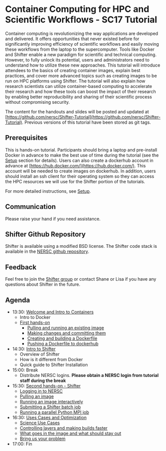 # Container Computing for HPC and Scientific Workflows - SC17 Tutorial

Container computing is revolutionizing the way applications are developed and delivered. It offers opportunities that never existed before for significantly improving efficiency of scientific workflows and easily moving these workflows from the laptop to the supercomputer. Tools like Docker and Shifter enable a new paradigm for scientific and technical computing. However, to fully unlock its potential, users and administrators need to understand how to utilize these new approaches. This tutorial will introduce attendees to the basics of creating container images, explain best practices, and cover more advanced topics such as creating images to be run on HPC platforms using Shifter. The tutorial will also explain how research scientists can utilize container-based computing to accelerate their research and how these tools can boost the impact of their research by enabling better reproducibility and sharing of their scientific process without compromising security.  

The content for the handouts and slides will be posted and updated at [https://github.com/nersc/Shifter-Tutorial](https://github.com/nersc/Shifter-Tutorial). Previous versions of this tutorial have been stored as git tags.

## Prerequisites

This is hands-on tutorial. Participants should bring a laptop and pre-install Docker in advance to make the best use of time during the tutorial (see the [Setup](setup.md) section for details). Users can also create a dockerhub account in advance at [https://hub.docker.com/](https://hub.docker.com/). This account will be needed to create images on dockerhub. In addition, users should install an ssh client for their operating system so they can access the HPC resources we will use for the Shifter portion of the tutorials.

For more detailed instructions, see [Setup](setup.md).

## Communication
Please raise your hand if you need assistance. <!--- We've also set up a [Telegram group chat room](https://telegram.me/shifter_containers) where you can post questions and solutions to issues you encounter. To use this you will need to have Telegram installed already. Clicking on the the Telegram chat link above will guide you through installation. -->

## Shifter Github Repository
Shifter is available using a modified BSD license. The Shifter code stack is available in the [NERSC github repository](https://github.com/NERSC/shifter).

## Feedback
<!--We'd appreciate you taking a few minutes to fill out [a very short survey](https://www.surveymonkey.com/r/C3NWBKD) about this tutorial at the end of the session. -->
Feel free to join the [Shifter group](https://groups.google.com/forum/#!forum/shifter-hpc) or contact Shane or Lisa if you have any questions about Shifter in the future.

## Agenda

- 13:30: [Welcome and Intro to Containers](00-intro.md)
    - Intro to Docker
    - [First hands-on](01-hands-on.md)
      - [Pulling and running an existing image](01-hands-on.md#pulling-and-running-an-existing-image)
      - [Making changes and committing them](01-hands-on.md#making-changes-and-committing-them)
      - [Creating and building a Dockerfile](01-hands-on.md#creating-and-building-a-dockerfile)
      - [Pushing a Dockerfile to dockerhub](01-hands-on.md#pushing-a-dockerfile-to-dockerhub)
- 14:30: [Intro to Shifter](02-shifter.md)
    - Overview of Shifter
    - How is it different from Docker
    - Quick guide to Shifter Installation
- 15:00: Break
    - Distribute NERSC logins. **Please obtain a NERSC login from tutorial staff during the break**
- 15:30: [Second hands-on - Shifter](03-hands-on.md)
    - [Logging in to NERSC](03-hands-on.md#logging-in-to-nersc)
    - [Pulling an image](03-hands-on.md#pulling-an-image)
    - [Running an image interactively](03-hands-on.md#running-an-image-interactively)
    - [Submitting a Shifter batch job](03-hands-on.md#submitting-a-shifter-batch-job)
    - [Running a parallel Python MPI job](03-hands-on.md#running-a-parallel-python-mpi-job)
- 16:30: [Uses Cases and Optimization](04-use-cases.md)
    - [Science Use Cases](04-use-cases.md#lhc-astronomy)
    - [Controlling layers and making builds faster](05-hands-on.md#controlling-layers-and-making-builds-faster)
    - [What goes in the image and what should stay out](05-hands-on.md#what-goes-in-the-image-and-what-should-stay-out)
    - [Bring us your problem](05-hands-on.md#bring-us-your-problem)
- 17:00: Fin
